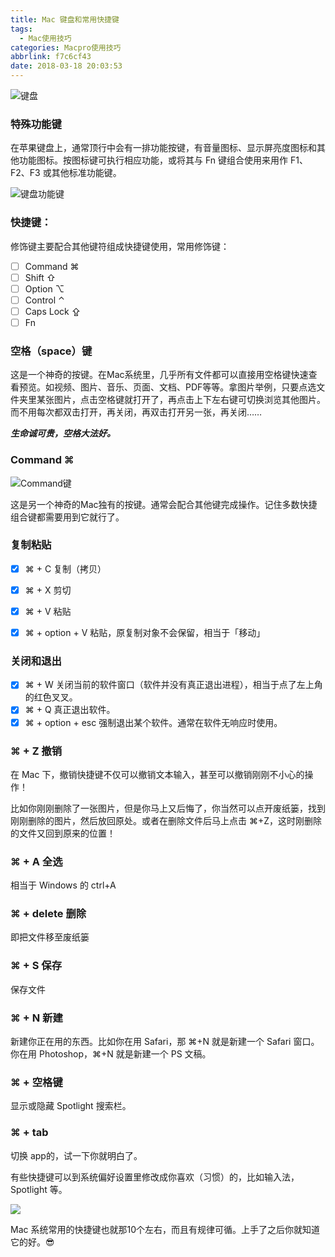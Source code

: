 ```yaml
---
title: Mac 键盘和常用快捷键
tags:
  - Mac使用技巧
categories: Macpro使用技巧
abbrlink: f7c6cf43
date: 2018-03-18 20:03:53
---
```


![键盘](http://p5kl8ssdb.bkt.clouddn.com/2018-03-14-jp.png)

### 特殊功能键

在苹果键盘上，通常顶行中会有一排功能按键，有音量图标、显示屏亮度图标和其他功能图标。按图标键可执行相应功能，或将其与 Fn 键组合使用来用作 F1、F2、F3 或其他标准功能键。

<!--more-->

![键盘功能键](http://p5kl8ssdb.bkt.clouddn.com/2018-03-14-gnj.png)

### 快捷键：

修饰键主要配合其他键符组成快捷键使用，常用修饰键：

- [ ] Command ⌘
- [ ] Shift ⇧
- [ ] Option ⌥
- [ ] Control ⌃
- [ ] Caps Lock ⇪
- [ ] Fn

### 空格（space）键

这是一个神奇的按键。在Mac系统里，几乎所有文件都可以直接用空格键快速查看预览。如视频、图片、音乐、页面、文档、PDF等等。拿图片举例，只要点选文件夹里某张图片，点击空格键就打开了，再点击上下左右键可切换浏览其他图片。而不用每次都双击打开，再关闭，再双击打开另一张，再关闭……

***生命诚可贵，空格大法好。***


### Command ⌘

![Command键](http://p5kl8ssdb.bkt.clouddn.com/2018-03-14-2018031417024317979.png)

这是另一个神奇的Mac独有的按键。通常会配合其他键完成操作。记住多数快捷组合键都需要用到它就行了。

### 复制粘贴

- [x] ⌘ + C 复制（拷贝）
- [x] ⌘ + X 剪切
- [x] ⌘ + V 粘贴
- [x] ⌘ + option + V 粘贴，原复制对象不会保留，相当于「移动」


### 关闭和退出

- [x] ⌘ + W 关闭当前的软件窗口（软件并没有真正退出进程），相当于点了左上角的红色叉叉。
- [x] ⌘ + Q 真正退出软件。
- [x] ⌘ + option + esc 强制退出某个软件。通常在软件无响应时使用。

### ⌘ + Z 撤销

在 Mac 下，撤销快捷键不仅可以撤销文本输入，甚至可以撤销刚刚不小心的操作！

比如你刚刚删除了一张图片，但是你马上又后悔了，你当然可以点开废纸篓，找到刚刚删除的图片，然后放回原处。或者在删除文件后马上点击 ⌘+Z，这时刚删除的文件又回到原来的位置！

### ⌘ + A 全选

相当于 Windows 的 ctrl+A

### ⌘ + delete 删除

即把文件移至废纸篓

### ⌘ + S 保存

保存文件

### ⌘ + N 新建

新建你正在用的东西。比如你在用 Safari，那 ⌘+N 就是新建一个 Safari 窗口。你在用 Photoshop，⌘+N 就是新建一个 PS 文稿。


### ⌘ + 空格键

显示或隐藏 Spotlight 搜索栏。


### ⌘ + tab

切换 app的，试一下你就明白了。

有些快捷键可以到系统偏好设置里修改成你喜欢（习惯）的，比如输入法，Spotlight 等。

![](http://p5kl8ssdb.bkt.clouddn.com/2018-03-14-2018031417031018001.png)


Mac 系统常用的快捷键也就那10个左右，而且有规律可循。上手了之后你就知道它的好。😎







